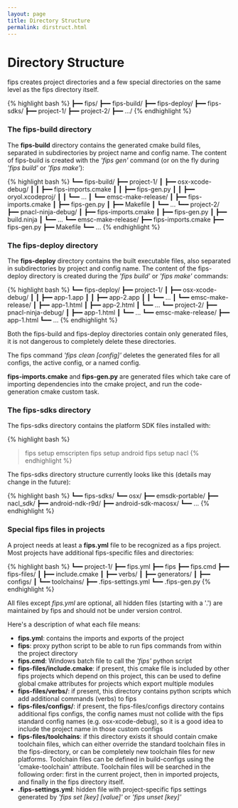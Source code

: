 ```yaml
---
layout: page
title: Directory Structure
permalink: dirstruct.html
---
```


# Directory Structure

fips creates project directories and a few special directories on the same
level as the fips directory itself.

{% highlight bash %}
┣━━ fips/
┣━━ fips-build/
┣━━ fips-deploy/
┣━━ fips-sdks/
┣━━ project-1/
┣━━ project-2/
┣━━ .../
{% endhighlight %}

### The fips-build directory

The **fips-build** directory contains the generated cmake build files, 
separated in subdirectories by project name and config name. The
content of fips-build is created with the _'fips gen'_ command (or on the 
fly during _'fips build'_ or _'fips make'_):

{% highlight bash %}
┗━━ fips-build/
    ┣━━ project-1/
    ┃   ┣━━ osx-xcode-debug/
    ┃   ┃   ┣━━ fips-imports.cmake
    ┃   ┃   ┣━━ fips-gen.py
    ┃   ┃   ┣━━ oryol.xcodeproj/
    ┃   ┃   ┗━━ ...
    ┃   ┗━━ emsc-make-release/
    ┃       ┣━━ fips-imports.cmake
    ┃       ┣━━ fips-gen.py
    ┃       ┣━━ Makefile
    ┃       ┗━━ ...
    ┗━━ project-2/
        ┣━━ pnacl-ninja-debug/
        ┃   ┣━━ fips-imports.cmake
        ┃   ┣━━ fips-gen.py
        ┃   ┣━━ build.ninja
        ┃   ┗━━ ...
        ┗━━ emsc-make-release/
            ┣━━ fips-imports.cmake
            ┣━━ fips-gen.py
            ┣━━ Makefile
            ┗━━ ...
{% endhighlight %}

### The fips-deploy directory

The **fips-deploy** directory contains the built executable files, also 
separated in subdirectories by project and config name. The content of the
fips-deploy directory is created during the _'fips build'_ or _'fips make'_
commands:

{% highlight bash %}
┗━━ fips-deploy/
    ┣━━ project-1/
    ┃   ┣━━ osx-xcode-debug/
    ┃   ┃   ┣━━ app-1.app
    ┃   ┃   ┣━━ app-2.app
    ┃   ┃   ┗━━ ...
    ┃   ┗━━ emsc-make-release/
    ┃       ┣━━ app-1.html
    ┃       ┣━━ app-2.html
    ┃       ┗━━ ...
    ┗━━ project-2/
        ┣━━ pnacl-ninja-debug/
        ┃   ┣━━ app-1.html
        ┃   ┗━━ ...
        ┗━━ emsc-make-release/
            ┣━━ app-1.html
            ┗━━ ...
{% endhighlight %}

Both the fips-build and fips-deploy directories contain only generated files,
it is not dangerous to completely delete these directories.

The fips command _'fips clean [config]'_ deletes the generated files for all
configs, the active config, or a named config.

**fips-imports.cmake** and **fips-gen.py** are generated files which
take care of importing dependencies into the cmake project, and run
the code-generation cmake custom task.

### The fips-sdks directory

The fips-sdks directory contains the platform SDK files installed with:

{% highlight bash %}
> fips setup emscripten
> fips setup android
> fips setup nacl
{% endhighlight %}

The fips-sdks directory structure currently looks like this (details
may change in the future):

{% highlight bash %}
┗━━ fips-sdks/
    ┗━━ osx/
        ┣━━ emsdk-portable/
        ┣━━ nacl_sdk/ 
        ┣━━ android-ndk-r9d/ 
        ┣━━ android-sdk-macosx/ 
        ┗━━ ...
{% endhighlight %}

### Special fips files in projects

A project needs at least a **fips.yml** file to be recognized as a fips project.
Most projects have additional fips-specific files and directories:

{% highlight bash %}
┗━━ project-1/
    ┣━━ fips.yml 
    ┣━━ fips 
    ┣━━ fips.cmd 
    ┣━━ fips-files/
    ┃   ┣━━ include.cmake 
    ┃   ┣━━ verbs/ 
    ┃   ┣━━ generators/ 
    ┃   ┣━━ configs/
    ┃   ┗━━ toolchains/
    ┣━━ .fips-settings.yml
    ┗━━ .fips-gen.py
{% endhighlight %}

All files except _fips.yml_ are optional, all hidden files 
(starting with a '.') are maintained by fips and should not be under version
control.

Here's a description of what each file means:

- **fips.yml**: contains the imports and exports of the project
- **fips**: proxy python script to be able to run fips commands from within
the project directory
- **fips.cmd**: Windows batch file to call the _'fips'_ python script
- **fips-files/include.cmake**: if present, this cmake file is included by other fips 
projects which depend on this project, this can be used to define global 
cmake attributes for projects which export multiple modules
- **fips-files/verbs/**: if present, this directory contains python scripts which
add additional commands (verbs) to fips
- **fips-files/configs/**: if present, the fips-files/configs directory contains additional
fips configs, the config names must not collide with the fips standard config
names (e.g. osx-xcode-debug), so it is a good idea to include the project name
in those custom configs
- **fips-files/toolchains**: if this directory exists it should contain cmake toolchain
files, which can either override the standard toolchain files in the fips-directory,
or can be completely new toolchain files for new platforms. Toolchain files
can be defined in build-configs using the 'cmake-toolchain' attribute. 
Toolchain files will be searched in the following order: first in the current
project, then in imported projects, and finally in the fips directory itself.
- **.fips-settings.yml**: hidden file with project-specific fips settings 
generated by _'fips set [key] [value]'_ or _'fips unset [key]'_
